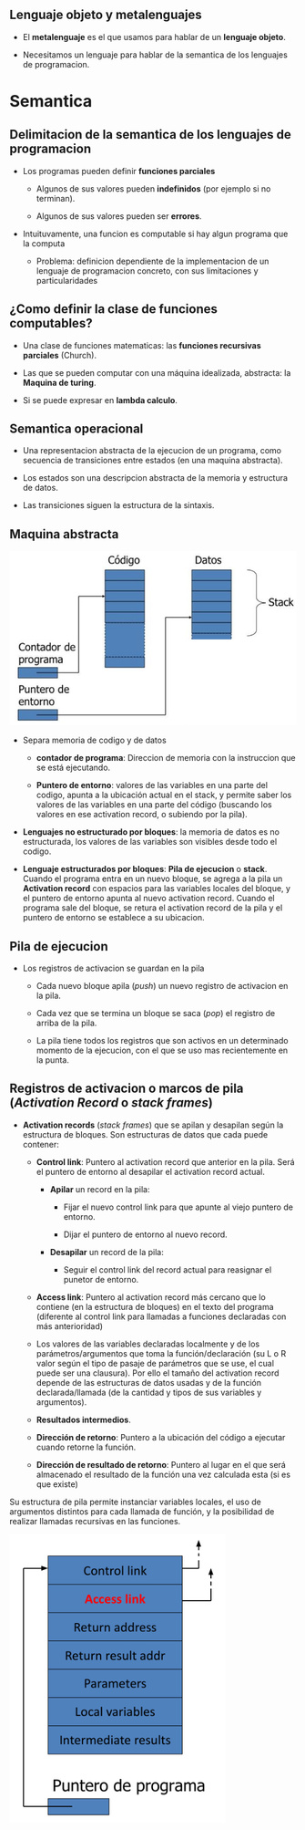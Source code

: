 ## Lenguaje objeto y metalenguajes

* El **metalenguaje** es el que usamos para hablar de un **lenguaje objeto**.

* Necesitamos un lenguaje para hablar de la semantica de los lenguajes de programacion.

# Semantica

## Delimitacion de la semantica de los lenguajes de programacion

* Los programas pueden definir **funciones parciales**

    - Algunos de sus valores pueden **indefinidos** (por ejemplo si no terminan).

    - Algunos de sus valores pueden ser **errores**.

* Intuituvamente, una funcion es computable si hay algun programa que la computa

    - Problema: definicion dependiente de la implementacion de un lenguaje de programacion concreto, con sus limitaciones y particularidades

## ¿Como definir la clase de funciones computables?

* Una clase de funciones matematicas: las **funciones recursivas parciales** (Church).

* Las que se pueden computar con una máquina idealizada, abstracta: la **Maquina de turing**.

* Si se puede expresar en **lambda calculo**.

## Semantica operacional

* Una representacion abstracta de la ejecucion de un programa, como secuencia de transiciones entre estados (en una maquina abstracta).

* Los estados son una descripcion abstracta de la memoria y estructura de datos.

* Las transiciones siguen la estructura de la sintaxis.

## Maquina abstracta

![Maquina abstracta](../Imagenes/maquinaAbstracta.png)

* Separa memoria de codigo y de datos

    - **contador de programa**: Direccion de memoria con la instruccion que se está ejecutando.

    - **Puntero de entorno**: valores de las variables en una parte del codigo, apunta a la ubicación actual en el stack, y permite saber los valores de las variables en una parte del código (buscando los valores en ese activation record, o subiendo por la pila).

* **Lenguajes no estructurado por bloques**: la memoria de datos es no estructurada, los valores de las variables son visibles desde todo el codigo.

* **Lenguaje estructurados por bloques**: **Pila de ejecucion** o **stack**. Cuando el programa entra en un nuevo bloque, se agrega a la pila un **Activation record** con espacios para las variables locales del bloque, y el puntero de entorno apunta al nuevo activation record. Cuando el programa sale del bloque, se retura el activation record de la pila y el puntero de entorno se establece a su ubicacion.

## Pila de ejecucion

* Los registros de activacion se guardan en la pila

    - Cada nuevo bloque apila (*push*) un nuevo registro de activacion en la pila.

    - Cada vez que se termina un bloque se saca (*pop*) el registro de arriba de la pila.

    - La pila tiene todos los registros que son activos en un determinado momento de la ejecucion, con el que se uso mas recientemente en la punta.

## Registros de activacion o marcos de pila (*Activation Record* o *stack frames*)

* **Activation records** (*stack frames*) que se apilan y desapilan según la estructura de bloques. Son estructuras de datos que cada puede contener:

    - **Control link**: Puntero al activation record que anterior en la pila. Será el puntero de entorno al desapilar el activation record actual.

        * **Apilar** un record en la pila:

            - Fijar el nuevo control link para que apunte al viejo puntero de entorno.

            - Dijar el puntero de entorno al nuevo record.

        * **Desapilar** un record de la pila:

            - Seguir el control link del record actual para reasignar el punetor de entorno.

    - **Access link**: Puntero al activation record más cercano que lo contiene (en la estructura de bloques) en el texto del programa (diferente al control link para llamadas a funciones declaradas con más anterioridad)

    - Los valores de las variables declaradas localmente y de los parámetros/argumentos que toma la función/declaración (su L o R valor según el tipo de pasaje de parámetros que se use, el cual puede ser una clausura). Por ello el tamaño del activation record depende de las estructuras de datos usadas y de la función declarada/llamada (de la cantidad y tipos de sus variables y argumentos).

    - **Resultados intermedios**.

    - **Dirección de retorno**: Puntero a la ubicación del código a ejecutar cuando retorne la función.

    - **Dirección de resultado de retorno**: Puntero al lugar en el que será almacenado el resultado de la función una vez calculada esta (si es que existe)

Su estructura de pila permite instanciar variables locales, el uso de argumentos distintos para cada llamada de función, y la posibilidad de realizar llamadas recursivas en las funciones.

![Estructura del Activation Record](../Imagenes/activationRecord.png)

    